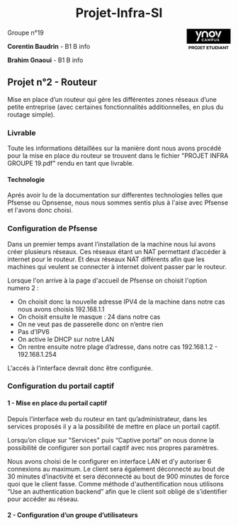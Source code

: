 <h1 align="center"> Projet-Infra-SI </h1>
<img src="logo-ynov.jpg" align="right">
<p>Groupe n°19</p>
<p><B>Corentin Baudrin</B> - B1 B info</p>
<p><B>Brahim Gnaoui</B> - B1 B info</p> 


<h2> Projet n°2 - Routeur</h2>
Mise en place d’un routeur qui gère les différentes zones réseaux d’une petite entreprise (avec
certaines fonctionnalités additionnelles, en plus du routage simple).

### Livrable

Toute les informations détaillées sur la manière dont nous avons procédé pour la mise en place du routeur se trouvent dans le fichier "PROJET INFRA GROUPE 19.pdf" rendu en tant que livrable.

#### Technologie

Aprés avoir lu de la documentation sur differentes technologies telles que Pfsense ou Opnsense, nous nous sommes sentis plus à l'aise avec Pfsense et l'avons donc choisi.

<h3>Configuration de Pfsense</h3>

Dans un premier temps avant l’installation de la machine nous lui avons créer plusieurs réseaux. Ces réseaux étant un NAT permettant d’accéder à internet pour le routeur. Et deux réseaux NAT différents afin que les machines qui veulent se connecter à internet doivent passer par le routeur.

Lorsque l'on arrive à la page d'accueil de Pfsense on choisit l'option numero 2 :

- On choisit donc la nouvelle adresse IPV4 de la machine dans notre cas nous avons choisis 192.168.1.1
- On choisit ensuite le masque : 24 dans notre cas
- On ne veut pas de passerelle donc on n’entre rien 
- Pas d’IPV6
- On active le DHCP sur notre LAN
- On rentre ensuite notre plage d’adresse, dans notre cas 192.168.1.2 - 192.168.1.254

L'accés à l'interface devrait donc être configurée.

<h3>Configuration du portail captif</h3>

####  1 - Mise en place du portail captif

Depuis l’interface web du routeur en tant qu’administrateur, dans les services proposés il y a la possibilité de mettre en place un portail captif.

Lorsqu’on clique sur "Services" puis “Captive portal” on nous donne la possibilité de configurer son portail captif avec nos propres paramètres.

Nous avons choisi de le configurer en interface LAN et d’y autoriser 6 connexions au maximum.
Le client sera également déconnecté au bout de 30 minutes d’inactivité et sera déconnecté au bout de 900 minutes de force quoi que le client fasse.
Comme méthode d'authentification nous utilisons “Use an authentication backend” afin que le client soit obligé de s’identifier pour accéder au réseau.

####  2 - Configuration d’un groupe d’utilisateurs 
